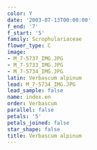 ```yaml
---
color: Y
date: '2003-07-13T00:00:00'
f_end: '7'
f_start: '5'
family: Scrophulariaceae
flower_type: C
image:
- M_7-5737_IMG.JPG
- M_7-5733_IMG.JPG
- M_7-5734_IMG.JPG
latin: Verbascum alpinum
lead: M_7-5734_IMG.JPG
lead_sample: false
name: index.en
order: Verbascum
parallel: false
petals: '5'
petals_joined: false
star_shape: false
title: Verbascum alpinum
---
```

